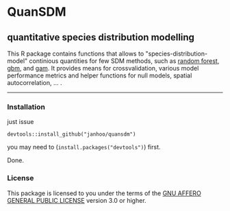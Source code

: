 # QuanSDM
## quantitative species distribution modelling


This R package contains functions that allows to "species-distribution-model" continious quantities for few SDM methods, such as 
[random forest](http://cran.r-project.org/web/packages/randomForest/index.html),
[gbm](http://cran.r-project.org/web/packages/dismo/index.html), and
[gam](http://cran.r-project.org/web/packages/mgcv/index.html). It provides means for crossvalidation, various model performance metrics and helper functions for null models, spatial autocorrelation, ... .

----

### Installation
just issue
```
devtools::install_github("janhoo/quansdm")
```
you may need to (`install.packages("devtools")`) first.

Done.






### License

This package is licensed to you under the terms of the [GNU AFFERO GENERAL PUBLIC LICENSE](http://choosealicense.com/licenses/agpl-3.0/) version 3.0 or higher.
